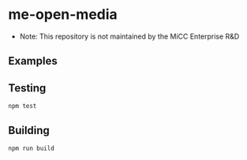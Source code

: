 me-open-media
=================

* Note: This repository is not maintained by the MiCC Enterprise R&D

## Examples

## Testing

    npm test

## Building

    npm run build
